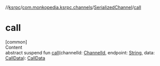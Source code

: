 //[ksrpc](../../index.md)/[com.monkopedia.ksrpc.channels](../index.md)/[SerializedChannel](index.md)/[call](call.md)



# call  
[common]  
Content  
abstract suspend fun [call](call.md)(channelId: [ChannelId](../-channel-id/index.md), endpoint: [String](https://kotlinlang.org/api/latest/jvm/stdlib/kotlin/-string/index.html), data: [CallData](../-call-data/index.md)): [CallData](../-call-data/index.md)  



